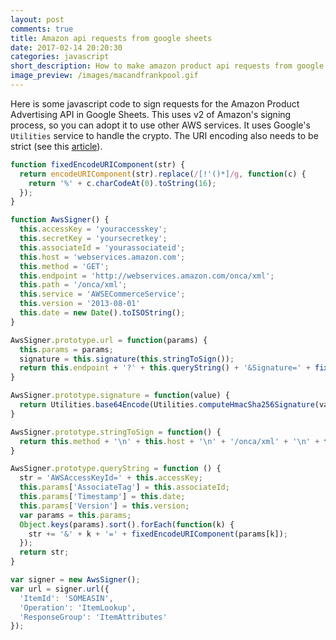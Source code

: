 ```yaml
---
layout: post
comments: true
title: Amazon api requests from google sheets
date: 2017-02-14 20:20:30
categories: javascript
short_description: How to make amazon product api requests from google sheets
image_preview: /images/macandfrankpool.gif
---
```


Here is some javascript code to sign requests for the Amazon Product Advertising API in Google Sheets. This uses
v2 of Amazon's signing process, so you can adopt it to use other AWS services. It uses Google's `Utilities` service
to handle the crypto. The URI encoding also needs to be strict (see this [article](https://developer.mozilla.org/en-US/docs/Web/JavaScript/Reference/Global_Objects/encodeURIComponent)).

```javascript
function fixedEncodeURIComponent(str) {
  return encodeURIComponent(str).replace(/[!'()*]/g, function(c) {
    return '%' + c.charCodeAt(0).toString(16);
  });
}

function AwsSigner() {
  this.accessKey = 'youraccesskey';
  this.secretKey = 'yoursecretkey';
  this.associateId = 'yourassociateid';
  this.host = 'webservices.amazon.com';
  this.method = 'GET';
  this.endpoint = 'http://webservices.amazon.com/onca/xml';
  this.path = '/onca/xml';
  this.service = 'AWSECommerceService';
  this.version = '2013-08-01'
  this.date = new Date().toISOString();
}

AwsSigner.prototype.url = function(params) {
  this.params = params;
  signature = this.signature(this.stringToSign());
  return this.endpoint + '?' + this.queryString() + '&Signature=' + fixedEncodeURIComponent(signature);
}

AwsSigner.prototype.signature = function(value) {
  return Utilities.base64Encode(Utilities.computeHmacSha256Signature(value, this.secretKey, Utilities.Charset.UTF_8));
}

AwsSigner.prototype.stringToSign = function() {
  return this.method + '\n' + this.host + '\n' + '/onca/xml' + '\n' + this.queryString();
}

AwsSigner.prototype.queryString = function () {
  str = 'AWSAccessKeyId=' + this.accessKey;
  this.params['AssociateTag'] = this.associateId;
  this.params['Timestamp'] = this.date;
  this.params['Version'] = this.version;
  var params = this.params;
  Object.keys(params).sort().forEach(function(k) {
    str += '&' + k + '=' + fixedEncodeURIComponent(params[k]);
  });
  return str;
}

var signer = new AwsSigner();
var url = signer.url({
  'ItemId': 'SOMEASIN',
  'Operation': 'ItemLookup',
  'ResponseGroup': 'ItemAttributes'
});
```
